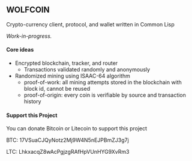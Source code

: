 ## WOLFCOIN

Crypto-currency client, protocol, and wallet written in Common Lisp

*Work-in-progress.*

#### Core ideas

* Encrypted blockchain, tracker, and router
	* Transactions validated randomly and anonymously
* Randomized mining using ISAAC-64 algorithm
	* proof-of-work: all mining attempts stored in the blockchain with block id, cannot be reused
	* proof-of-origin: every coin is verifiable by source and transaction history

#### Support this Project

You can donate Bitcoin or Litecoin to support this project

BTC: 17VSuaCJQyNotz2Mj9W4N5nEJPBmZJ3g7j

LTC: LhkxacqZ8wAcPgjzgRAfHpVUnHYG9XvRm3
